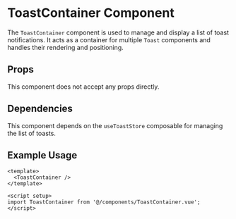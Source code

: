# ToastContainer Component

The `ToastContainer` component is used to manage and display a list of toast notifications. It acts as a container for multiple `Toast` components and handles their rendering and positioning.

## Props

This component does not accept any props directly.

## Dependencies

This component depends on the `useToastStore` composable for managing the list of toasts.

## Example Usage

```vue
<template>
  <ToastContainer />
</template>

<script setup>
import ToastContainer from '@/components/ToastContainer.vue';
</script>